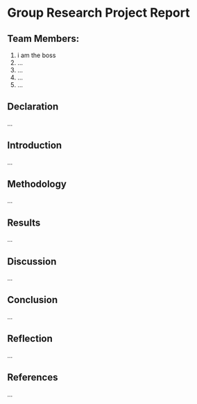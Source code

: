 # Group Research Project Report

## Team Members:
1. i am the boss
2. ... 
3. ... 
4. ... 
5. ... 

## Declaration
... 

## Introduction
...

## Methodology
... 

## Results
... 

## Discussion
... 

## Conclusion
... 

## Reflection
... 

## References
... 